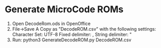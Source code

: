 # Generate MicroCode ROMs

1) Open DecodeRom.ods in OpenOffice
2) File->Save A Copy as "DecodeROM.csv" with the following settings:
	Character Set: UTF-8
	Fixed delimiter: ,
	String delimiter: "
3) Run:
	python3 GenerateDecodeROM.py DecodeROM.csv
